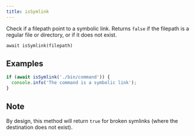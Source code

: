 ```yaml
---
title: isSymlink
---
```


<div class="lead">
  Check if a filepath point to a symbolic link. Returns <code>false</code> if
  the filepath is a regular file or directory, or if it does not exist.
</div>

`await isSymlink(filepath)`


## Examples

```js
if (await isSymlink('./bin/command')) {
  console.info('The command is a symbolic link');
}
```

## Note

By design, this method will return `true` for broken symlinks (where the destination does
not exist).
